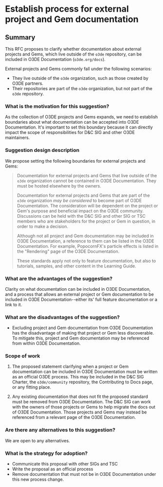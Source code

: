 # Establish process for external project and Gem documentation

## Summary

This RFC proposes to clarify whether documentation about external projects and Gems, which live outside of the `o3de` repository, can be included in O3DE Documentation (`o3de.org/docs`). 

External projects and Gems commonly fall under the following scenarios:
- They live outside of the `o3de` organization, such as those created by O3DE partners.
- Their repositories are part of the `o3de` organization, but not part of the `o3de` repository.

### What is the motivation for this suggestion?

As the collection of O3DE projects and Gems expands, we need to establish boundaries about what documentation can be accepted into O3DE Documentation. It's important to set this boundary because it can directly impact the scope of responsibilities for D&C SIG and other O3DE maintainers.

### Suggestion design description

We propose setting the following boundaries for external projects and Gems:

> Documentation for external projects and Gems that live outside of the `o3de` organization cannot be contained in O3DE Documentation. They must be hosted elsewhere by the owners.
>
> Documentation for external projects and Gems that are part of the `o3de` organization *may be considered* to become part of O3DE Documentation. The consideration will be dependent on the project or Gem's purpose and beneficial impact on the O3DE community. Discussions can be held with the D&C SIG and other SIG or TSC members who are stakeholders for the project or Gem in question, in order to make a decision.
>
> Although not all project and Gem documentation may be included in O3DE Documentation, a reference to them can be listed in the O3DE Documentation. For example, PopocornFX's particle effects is listed in the "Rendering" page of the O3DE Documentation.
>
> These standards apply not only to feature documentation, but also to tutorials, samples, and other content in the Learning Guide. 

### What are the advantages of the suggestion?

Clarity on what documentation can be included in O3DE Documentation, and a process that allows an external project or Gem documentation to be included in O3DE Documentation--either its' full feature documentation or a link to it. 

### What are the disadvantages of the suggestion?

- Excluding project and Gem documentation from O3DE Documentation has the disadvantage of making that project or Gem less discoverable. To mitigate this, project and Gem documentation may be referenced from within O3DE Documentation.

### Scope of work

1. The proposed statement clarifying when a project or Gem documentation can be included in O3DE Documentation must be written as an official O3DE process. This may be included in the D&C SIG Charter, the `o3de/community` repository, the Contributing to Docs page, or any fitting place. 

2. Any existing documentation that does not fit the proposed standard must be removed from O3DE Documentation. The D&C SIG can work with the owners of those projects or Gems to help migrate the docs out of O3DE Documentation. Those projects and Gems may instead be referenced from a relevant page of the O3DE Documentation.
 
### Are there any alternatives to this suggestion?

We are open to any alternatives.

### What is the strategy for adoption?

- Communicate this proposal with other SIGs and TSC
- Write the proposal as an official process
- Remove documentation that must not be in O3DE Documentation under this new process change.